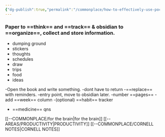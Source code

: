 ```yaml
---
{"dg-publish":true,"permalink":"/commonplace/how-to-effectively-use-pocket-notebooks/","created":"2025-02-13T01:09:02.886+08:00"}
---
```



### Paper to ==think== and ==track== & obsidian to ==organize==, collect and store information. 
- dumping ground
- stickers
- thoughts
- schedules
- draw
- trips
- food
- ideas

-Open the book and write something.
-dont have to return
-==replace== with reminders.
-entry point, move to obsidian later.
-number ==pages==
-add ==week== column
-(optional) ==habit== tracker

- ==medicine== qns


[[--COMMONPLACE/for the brain\|for the brain]]
[[--AREAS/PRODUCTIVITY\|PRODUCTIVITY]]
[[--COMMONPLACE/CORNELL NOTES\|CORNELL NOTES]]
